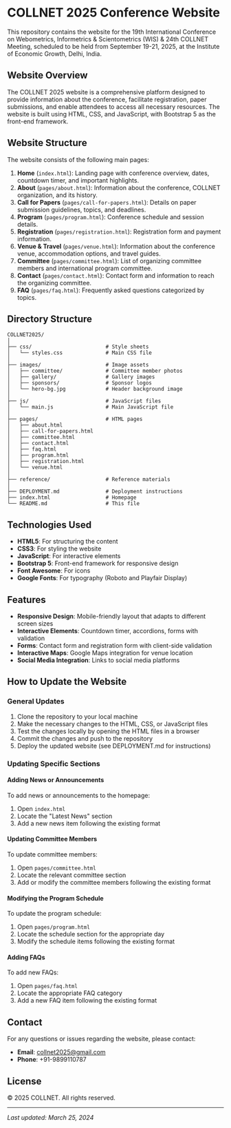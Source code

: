 # COLLNET 2025 Conference Website

This repository contains the website for the 19th International Conference on Webometrics, Informetrics & Scientometrics (WIS) & 24th COLLNET Meeting, scheduled to be held from September 19-21, 2025, at the Institute of Economic Growth, Delhi, India.

## Website Overview

The COLLNET 2025 website is a comprehensive platform designed to provide information about the conference, facilitate registration, paper submissions, and enable attendees to access all necessary resources. The website is built using HTML, CSS, and JavaScript, with Bootstrap 5 as the front-end framework.

## Website Structure

The website consists of the following main pages:

1. **Home** (`index.html`): Landing page with conference overview, dates, countdown timer, and important highlights.
2. **About** (`pages/about.html`): Information about the conference, COLLNET organization, and its history.
3. **Call for Papers** (`pages/call-for-papers.html`): Details on paper submission guidelines, topics, and deadlines.
4. **Program** (`pages/program.html`): Conference schedule and session details.
5. **Registration** (`pages/registration.html`): Registration form and payment information.
6. **Venue & Travel** (`pages/venue.html`): Information about the conference venue, accommodation options, and travel guides.
7. **Committee** (`pages/committee.html`): List of organizing committee members and international program committee.
8. **Contact** (`pages/contact.html`): Contact form and information to reach the organizing committee.
9. **FAQ** (`pages/faq.html`): Frequently asked questions categorized by topics.

## Directory Structure

```
COLLNET2025/
│
├── css/                        # Style sheets
│   └── styles.css              # Main CSS file
│
├── images/                     # Image assets
│   ├── committee/              # Committee member photos
│   ├── gallery/                # Gallery images
│   ├── sponsors/               # Sponsor logos
│   └── hero-bg.jpg             # Header background image
│
├── js/                         # JavaScript files
│   └── main.js                 # Main JavaScript file
│
├── pages/                      # HTML pages
│   ├── about.html
│   ├── call-for-papers.html
│   ├── committee.html
│   ├── contact.html
│   ├── faq.html
│   ├── program.html
│   ├── registration.html
│   └── venue.html
│
├── reference/                  # Reference materials
│
├── DEPLOYMENT.md               # Deployment instructions
├── index.html                  # Homepage
└── README.md                   # This file
```

## Technologies Used

- **HTML5**: For structuring the content
- **CSS3**: For styling the website
- **JavaScript**: For interactive elements
- **Bootstrap 5**: Front-end framework for responsive design
- **Font Awesome**: For icons
- **Google Fonts**: For typography (Roboto and Playfair Display)

## Features

- **Responsive Design**: Mobile-friendly layout that adapts to different screen sizes
- **Interactive Elements**: Countdown timer, accordions, forms with validation
- **Forms**: Contact form and registration form with client-side validation
- **Interactive Maps**: Google Maps integration for venue location
- **Social Media Integration**: Links to social media platforms

## How to Update the Website

### General Updates

1. Clone the repository to your local machine
2. Make the necessary changes to the HTML, CSS, or JavaScript files
3. Test the changes locally by opening the HTML files in a browser
4. Commit the changes and push to the repository
5. Deploy the updated website (see DEPLOYMENT.md for instructions)

### Updating Specific Sections

#### Adding News or Announcements

To add news or announcements to the homepage:

1. Open `index.html`
2. Locate the "Latest News" section
3. Add a new news item following the existing format

#### Updating Committee Members

To update committee members:

1. Open `pages/committee.html`
2. Locate the relevant committee section
3. Add or modify the committee members following the existing format

#### Modifying the Program Schedule

To update the program schedule:

1. Open `pages/program.html`
2. Locate the schedule section for the appropriate day
3. Modify the schedule items following the existing format

#### Adding FAQs

To add new FAQs:

1. Open `pages/faq.html`
2. Locate the appropriate FAQ category
3. Add a new FAQ item following the existing format

## Contact

For any questions or issues regarding the website, please contact:

- **Email**: collnet2025@gmail.com
- **Phone**: +91-9899110787

## License

© 2025 COLLNET. All rights reserved.

---

*Last updated: March 25, 2024* 